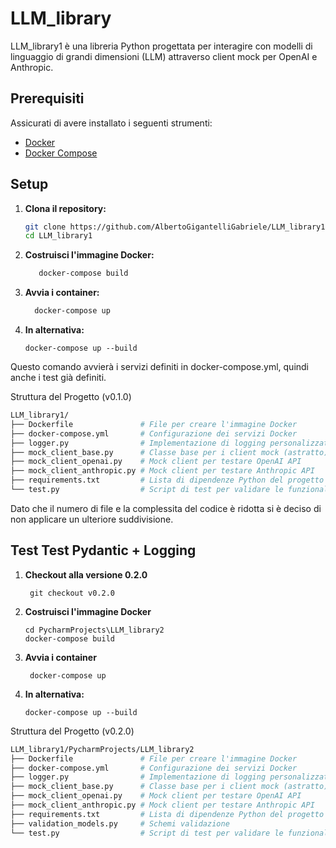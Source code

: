 # LLM_library

LLM_library1 è una libreria Python progettata per interagire con modelli di linguaggio di grandi dimensioni (LLM) attraverso client mock per OpenAI e Anthropic.

## Prerequisiti

Assicurati di avere installato i seguenti strumenti:

- [Docker](https://www.docker.com/get-started)
- [Docker Compose](https://docs.docker.com/compose/install/)

## Setup

1. **Clona il repository:**

   ```bash
   git clone https://github.com/AlbertoGigantelliGabriele/LLM_library1.git
   cd LLM_library1
   ```

2. **Costruisci l'immagine Docker:**
   ```bash
      docker-compose build
   ```

3. **Avvia i container:**
   ```bash
     docker-compose up
   ```
   
4. **In alternativa:**
   ```
   docker-compose up --build
   ```
   
Questo comando avvierà i servizi definiti in docker-compose.yml, quindi anche i test già definiti.

Struttura del Progetto (v0.1.0)
  ```bash
  LLM_library1/
  ├── Dockerfile               # File per creare l'immagine Docker
  ├── docker-compose.yml       # Configurazione dei servizi Docker
  ├── logger.py                # Implementazione di logging personalizzato
  ├── mock_client_base.py      # Classe base per i client mock (astratto)
  ├── mock_client_openai.py    # Mock client per testare OpenAI API
  ├── mock_client_anthropic.py # Mock client per testare Anthropic API
  ├── requirements.txt         # Lista di dipendenze Python del progetto
  └── test.py                  # Script di test per validare le funzionalità
  ```

Dato che il numero di file e la complessita del codice è ridotta si è deciso di non applicare un ulteriore suddivisione.

## Test Test Pydantic + Logging 

1. **Checkout alla versione 0.2.0**
   
     ```
      git checkout v0.2.0
     ```
2. **Costruisci l'immagine Docker**

    ```
    cd PycharmProjects\LLM_library2
    docker-compose build
    ```

3. **Avvia i container**
   
    ```
     docker-compose up
    ```
   
4. **In alternativa:**
   ```
   docker-compose up --build
   ```
   
Struttura del Progetto (v0.2.0)

  ```bash
  LLM_library1/PycharmProjects/LLM_library2
  ├── Dockerfile               # File per creare l'immagine Docker
  ├── docker-compose.yml       # Configurazione dei servizi Docker
  ├── logger.py                # Implementazione di logging personalizzato
  ├── mock_client_base.py      # Classe base per i client mock (astratto)
  ├── mock_client_openai.py    # Mock client per testare OpenAI API
  ├── mock_client_anthropic.py # Mock client per testare Anthropic API
  ├── requirements.txt         # Lista di dipendenze Python del progetto
  ├── validation_models.py     # Schemi validazione 
  └── test.py                  # Script di test per validare le funzionalità
  ```
